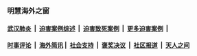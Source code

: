 
### 明慧海外之窗

####  [武汉肺炎](indexes/365.md?t=01210400) &nbsp;|&nbsp;  [迫害案例综述](indexes/328.md?t=01210400) &nbsp;|&nbsp; [迫害致死案例](indexes/277.md?t=01210400)  &nbsp;|&nbsp; [更多迫害案例](indexes/81.md?t=01210400)  &nbsp;|&nbsp; 
####  [时事评论](indexes/251.md?t=01210400) &nbsp;|&nbsp; [海外简讯](indexes/245.md?t=01210400)&nbsp;|&nbsp;  [社会支持](indexes/140.md?t=01210400) &nbsp;|&nbsp; [褒奖决议](indexes/282.md?t=01210400) &nbsp;|&nbsp; [社区报道](indexes/91.md?t=01210400)  &nbsp;|&nbsp; [天人之间](indexes/78.md?t=01210400) 

